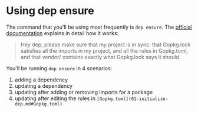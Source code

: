 # Using dep ensure

The command that you'll be using most frequently is `dep ensure`.  The
[official
documentation](https://golang.github.io/dep/docs/ensure-mechanics.html) explains in detail how it works: 

> Hey dep, please make sure that my project is in sync: that Gopkg.lock satisfies
> all the imports in my project, and all the rules in Gopkg.toml, and that vendor/
> contains exactly what Gopkg.lock says it should.

You'll be running `dep ensure` in 4 scenarios:

1.  adding a dependency
2.  updating a dependency
3.  updating after adding or removing imports for a package
4.  updating after editing the rules in
    `[Gopkg.toml](01-initialize-dep.md#Gopkg.toml)`
